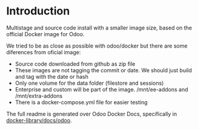 # Introduction

Multistage and source code install with a smaller image size, based on the official Docker image for Odoo.

We tried to be as close as possible with odoo/docker but there are some diferences from oficial image:

* Source code downloaded from github as zip file
* These images are not tagging the commit or date. We should just build and tag with the date or hash
* Only one volume for the data folder (filestore and sessions)
* Enterprise and custom will be part of the image. /mnt/ee-addons and /mnt/extra-addons
* There is a docker-compose.yml file for easier testing

The full readme is generated over Odoo Docker Docs, specifically in [docker-library/docs/odoo](https://github.com/docker-library/docs/tree/master/odoo).